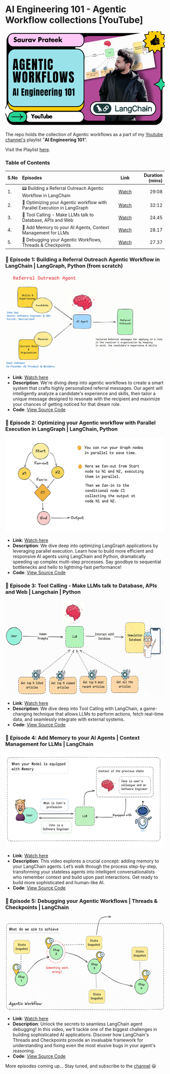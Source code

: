 # AI Engineering 101 - Agentic Workflow collections [YouTube]

<img src="./media/banner.png" width=520 height=300>

The repo holds the collection of Agentic workflows as a part of my [Youtube channel's](https://www.youtube.com/@saurav_prateek_) playlist "**AI Engineering 101**".

Visit the Playlist [here](https://www.youtube.com/playlist?list=PL3tZ_eA1QJswSQrpDveVkIH-wElOmsxQT).

### Table of Contents

|S.No| Episodes                                                              | Link         | Duration (mins) |
|:---| :-------------------------------------------------------------------- | :------:     | -------: |
|1.  | :pager: Building a Referral Outreach Agentic Workflow in LangChain            |  [Watch](https://youtu.be/FjUNgQw4HZ8?si=_KhshHtjh3XxOAxV)   | 29:08    |
|2.  | :rocket: Optimizing your Agentic workflow with Parallel Execution in LangGraph |  [Watch](https://youtu.be/mMzAbhnOgXQ?si=ul5oHiu01yUlPfRn)   | 32:12    |
|3.  | :wrench: Tool Calling - Make LLMs talk to Database, APIs and Web               |  [Watch](https://youtu.be/Occy4R56hig?si=msX2C7GA4RfefZoQ)   | 24.45    |
|4.  | :floppy_disk: Add Memory to your AI Agents, Context Management for LLMs             |  [Watch](https://youtu.be/T2L9eC8ij7w?si=1u4RANWvgCkl2hnr)   | 28.17    |
|5.  | :dart: Debugging your Agentic Workflows, Threads & Checkpoints               |  [Watch](https://youtu.be/Iu6JB8SuS3U?si=Q09ra_fd7GQofg7B)   | 27.37    |


### :pushpin: Episode 1: Building a Referral Outreach Agentic Workflow in LangChain | LangGraph, Python (from scratch)

<img src="./media/outreach-agent.png" width=520 height=300>

- **Link**: [Watch here](https://youtu.be/FjUNgQw4HZ8?si=_KhshHtjh3XxOAxV)
- **Description**: We're diving deep into agentic workflows to create a smart system that crafts highly personalized referral messages. Our agent will intelligently analyze a candidate's experience and skills, then tailor a unique message designed to resonate with the recipient and maximize your chances of getting noticed for that dream role.
- **Code**: [View Source Code](https://github.com/SauravP97/agentic-workflows/tree/main/outreach-agent)

### :pushpin: Episode 2: Optimizing your Agentic workflow with Parallel Execution in LangGraph | LangChain, Python

<img src="./media/parallel-execute.png" width=520 height=300>

- **Link**: [Watch here](https://youtu.be/mMzAbhnOgXQ?si=ul5oHiu01yUlPfRn)
- **Description**: We dive deep into optimizing LangGraph applications by leveraging parallel execution. Learn how to build more efficient and responsive AI agents using LangChain and Python, dramatically speeding up complex multi-step processes. Say goodbye to sequential bottlenecks and hello to lightning-fast performance!
- **Code**: [View Source Code](https://github.com/SauravP97/agentic-workflows/tree/main/parallel-execution)

### :pushpin: Episode 3: Tool Calling - Make LLMs talk to Database, APIs and Web | Langchain | Python

<img src="./media/tool-call.png" width=520 height=300>

- **Link**: [Watch here](https://youtu.be/Occy4R56hig?si=msX2C7GA4RfefZoQ)
- **Description**:  We dive deep into Tool Calling with LangChain, a game-changing technique that allows LLMs to perform actions, fetch real-time data, and seamlessly integrate with external systems.
- **Code**: [View Source Code](https://github.com/SauravP97/agentic-workflows/tree/main/tool-calls)


### :pushpin: Episode 4: Add Memory to your AI Agents | Context Management for LLMs | LangChain

<img src="./media/memory-agent.png" width=520 height=300>

- **Link**: [Watch here](https://youtu.be/T2L9eC8ij7w?si=1u4RANWvgCkl2hnr)
- **Description**:  This video explores a crucial concept: adding memory to your LangChain agents. Let’s walk through the process step-by-step, transforming your stateless agents into intelligent conversationalists who remember context and build upon past interactions. Get ready to build more sophisticated and human-like AI. 
- **Code**: [View Source Code](https://github.com/SauravP97/AI-Engineering-101/tree/main/memory-agent)

### :pushpin: Episode 5: Debugging your Agentic Workflows | Threads & Checkpoints | LangChain

<img src="./media/debug-workflow.png" width=520 height=300>

- **Link**: [Watch here](https://youtu.be/Iu6JB8SuS3U?si=Q09ra_fd7GQofg7B)
- **Description**:  Unlock the secrets to seamless LangChain agent debugging! In this video, we'll tackle one of the biggest challenges in building sophisticated AI applications. Discover how LangChain's Threads and Checkpoints provide an invaluable framework for understanding and fixing even the most elusive bugs in your agent's reasoning.
- **Code**: [View Source Code](https://github.com/SauravP97/AI-Engineering-101/tree/main/debugging-workflow)


More episodes coming up...
Stay tuned, and subscribe to the [channel](https://www.youtube.com/@saurav_prateek_) :smiley: